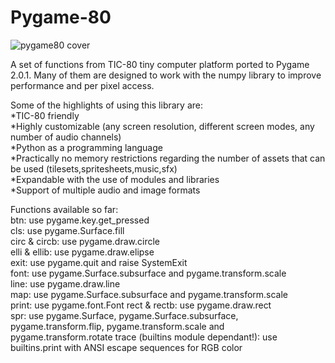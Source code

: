 # Pygame-80

![pygame80 cover](https://user-images.githubusercontent.com/74131798/136860292-9710a1d0-4b66-413f-a2c7-0a4ff203e062.png)

A set of functions from TIC-80 tiny computer platform ported to Pygame 2.0.1. Many of them are designed to work with the numpy library to improve performance and per pixel access.  

Some of the highlights of using this library are:  
*TIC-80 friendly  
*Highly customizable (any screen resolution, different screen modes, any number of audio channels)  
*Python as a programming language  
*Practically no memory restrictions regarding the number of assets that can be used (tilesets,spritesheets,music,sfx)  
*Expandable with the use of modules and libraries  
*Support of multiple audio and image formats  

Functions available so far:  
btn: use pygame.key.get_pressed  
cls: use pygame.Surface.fill  
circ & circb: use pygame.draw.circle  
elli & ellib: use pygame.draw.elipse  
exit: use pygame.quit and raise SystemExit  
font: use pygame.Surface.subsurface and pygame.transform.scale  
line: use pygame.draw.line  
map: use pygame.Surface.subsurface and pygame.transform.scale  
print: use pygame.font.Font
rect & rectb: use pygame.draw.rect  
spr: use pygame.Surface, pygame.Surface.subsurface, pygame.transform.flip, pygame.transform.scale and pygame.transform.rotate
trace (builtins module dependant!): use builtins.print with ANSI escape sequences for RGB color
